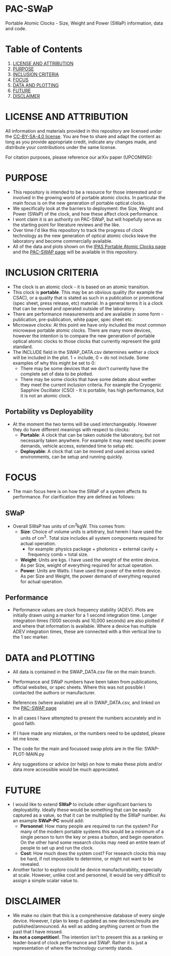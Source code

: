 # PAC-SWaP
Portable Atomic Clocks - Size, Weight and Power (SWaP) information, data and code.

# Table of Contents
1. [LICENSE AND ATTRIBUTION](#license-and-attribution)
2. [PURPOSE](#purpose)
3. [INCLUSION CRITERIA](#inclusion-criteria)
4. [FOCUS](#focus)
5. [DATA AND PLOTTING](#data-and-plotting)
6. [FUTURE](#future)
7. [DISCLAIMER](#disclaimer)

# LICENSE AND ATTRIBUTION
All information and materials provided in this repository are licensed under the [CC-BY-SA-4.0 license](https://github.com/a1120960/PAC-SWaP?tab=readme-ov-file#). You are free to share and adapt the content as long as you provide appropriate credit, indicate any changes made, and distribute your contributions under the same license. 

For citation purposes, please reference our arXiv paper (UPCOMING): 


# PURPOSE
- This repository is intended to be a resource for those interested and or involved in the growing world of portable atomic clocks. In particular the main focus is on the new generation of portable optical clocks. 
- We specifically look at the barriers to deployment: the Size, Weight and Power (SWaP) of the clock, and how these affect clock performance. 
- I wont claim it is an authority on PAC-SWaP, but will hopefully serve as the starting point for literature reviews and the like. 
- Over time I'd like this repository to track the progress of clock technology as the new generation of optical atomic clocks leave the laboratory and become commercially available. 
- All of the data and plots shown on the [IPAS Portable Atomic Clocks page](https://www.adelaide.edu.au/ipas/research-groups/precision-measurement-group/portable-atomic-clocks/precision-timing-plot) and the [PAC-SWAP page](https://a1120960.github.io/PAC-SWaP/) will be available in this repository. 

# INCLUSION CRITERIA 
- The clock is an atomic clock - it is based on an atomic transition.
- This clock is **portable**. This may be an obvious quality (for example the CSAC), or a quality that is stated as such in a publication or promotional (spec sheet, press release, etc) material. In a general terms it is a clock that can be moved and operated outside of the laboratory.
- There are performance measurements and are available in some form - publication, pre-publication, white paper, spec sheet etc.
- Microwave clocks: At this point we have only included the most common microwave portable atomic clocks. There are many more devices, however the intention is to compare the new generation of portable optical atomic clocks to those clocks that currently represent the gold standard. 
- The INCLUDE field in the SWAP_DATA.csv determines wether a clock will be included in the plot. 1 = include, 0 = do not include. Some examples of why this might be set to 0:
    - There may be some devices that we don't currently have the complete set of data to be plotted.
    - There may be some clocks that have some debate about wether they meet the current inclusion criteria. For example the Cryogenic Sapphire Oscillator (CSO) - It is portable, has high performance, but it is not an atomic clock.

## Portability vs Deployability
- At the moment the two terms will be used interchangeably. However they do have different meanings with respect to clocks:
    - **Portable**: A clock that can be taken outside the laboratory, but not necessarily taken anywhere. For example it may need specific power demands, vehicle access, extended time to setup etc. 
    - **Deployable**: A clock that can be moved and used across varied environments, can be setup and running quickly. 

# FOCUS
- The main focus here is on how the SWaP of a system affects its performance. For clarification they are defined as follows:
## SWaP
- Overall SWaP has units of cm<sup>3</sup>kgW. This comes from:
    - **Size**: Choice of volume units is arbitrary, but herein I have used the units of cm<sup>3</sup>. Total size includes all system components required for actual operation.
        - for example: physics package + photonics + external cavity + frequency comb = total size. 
    - **Weight**: Units are kgs. I have used the weight of the entire device. As per Size,  weight of everything required for actual operation. 
    - **Power**: Units are Watts. I have used the power of the entire device. As per Size and Weight, the power demand of everything required for actual operation.

## Performance 
- Performance values are clock frequency stability (ADEV). Plots are initially drawn using a marker for a 1 second integration time. Longer integration times (1000 seconds and 10,000 seconds) are also plotted if and where that information is available. Where a device has multiple ADEV integration times, these are connected with a thin vertical line to the 1 sec marker.

# DATA and PLOTTING
- All data is contained in the SWAP_DATA.csv file on the main branch.
- Performance and SWaP numbers have been taken from publications, official websites, or spec sheets. Where this was not possible I contacted the authors or manufacturer. 
- References (where available) are all in SWAP_DATA.csv, and linked on the [PAC-SWAP page](https://a1120960.github.io/PAC-SWaP/)
- In all cases I have attempted to present the numbers accurately and in good faith.
- If I have made any mistakes, or the numbers need to be updated, please let me know.

- The code for the main and focussed swap plots are in the file: SWAP-PLOT-MAIN.py
- Any suggestions or advice (or help) on how to make these plots and/or data more accessible would be much appreciated. 

# FUTURE
- I would like to extend **SWaP** to include other significant barriers to deployability. Ideally these would be something that can be easily captured as a value, so that it can be multiplied by the SWaP number. As an example **SWaP-PC** would add:
    - **Personnel**: How many people are required to run the system? For many of the modern portable systems this would be a minimum of a single person to turn the key or press a button, and begin operation. On the other hand some research clocks may need an entire team of people to set up and run the clock. 
    - **Cost**: How much does the system cost? For research clocks this may be hard, if not impossible to determine, or might not want to be revealed.
- Another factor to explore could be device manufacturability, especially at scale. However, unlike cost and personnel, it would be very difficult to assign a simple scalar value to.

# DISCLAIMER
- We make no claim that this is a comprehensive database of every single device. However, I plan to keep it updated as new devices/results are published/announced. As well as adding anything current or from the past that I have missed.
- **Its not a competition!**. The intention isn't to present this as a ranking or leader-board of clock performance and SWaP. Rather it is just a representation of where the technology currently stands.

